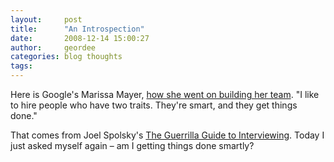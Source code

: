 ```yaml
---
layout:     post
title:      "An Introspection"
date:       2008-12-14 15:00:27
author:     geordee
categories: blog thoughts
tags:
---
```


Here is Google's Marissa Mayer, [how she went on building her team](https://techcrunch.com/2008/12/10/marissa-mayers-simple-advice-on-who-to-hire-smart-people-who-get-things-done/ "Marissa Mayer's Simple Advice On Who To Hire: Smart People Who Get Things Done"). "I like to hire people who have two traits. They're smart, and they get things done."

That comes from Joel Spolsky's [The Guerrilla Guide to Interviewing](https://www.joelonsoftware.com/2006/10/25/the-guerrilla-guide-to-interviewing-version-30/ "The Guerrilla Guide to Interviewing"). Today I just asked myself again – am I getting things done smartly?
